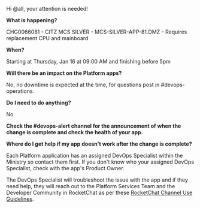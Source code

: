 Hi @all, your attention is needed! 

**What is happening?**

CHG0066081 - CITZ MCS SILVER - MCS-SILVER-APP-81.DMZ - Requires replacement CPU and mainboard

**When?**

Starting at Thursday, Jan 16 at 09:00 AM and finishing before 5pm

**Will there be an impact on the Platform apps?**

No, no downtime is expected at the time, for questions post in #devops-operations.

**Do I need to do anything?**

No

**Check the #devops-alert channel for the announcement of when the change is complete and check the health of your app.**

**Where do I get help if my app doesn't work after the change is complete?**

Each Platform application has an assigned DevOps Specialist within the Ministry so contact them first. If you don't know who your assigned DevOps Specialist, check with the app's Product Owner.

The DevOps Specialist will troubleshoot the issue with the app and if they need help, they will reach out to the Platform Services Team and the Developer Community in RocketChat as per these [RocketChat Channel Use Guidelines](https://developer.gov.bc.ca/docs/default/component/bc-developer-guide/rocketchat/rocketchat-channel-descriptions/).

